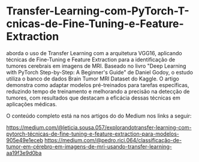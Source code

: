 # Transfer-Learning-com-PyTorch-T-cnicas-de-Fine-Tuning-e-Feature-Extraction
aborda o uso de Transfer Learning com a arquitetura VGG16, aplicando técnicas de Fine-Tuning e Feature Extraction para a identificação de tumores cerebrais em imagens de MRI. Baseado no livro "Deep Learning with PyTorch Step-by-Step: A Beginner's Guide" de Daniel Godoy, o estudo utiliza o banco de dados Brain Tumor MRI Dataset do Kaggle. O artigo demonstra como adaptar modelos pré-treinados para tarefas específicas, reduzindo tempo de treinamento e melhorando a precisão na detecção de tumores, com resultados que destacam a eficácia dessas técnicas em aplicações médicas.

O conteúdo completo está na nos artigos do do Medium nos links a seguir:

https://medium.com/@leticia.sousa.057/explorandotransfer-learning-com-pytorch-técnicas-de-fine-tuning-e-feature-extraction-para-modelos-905e49e1eceb
https://medium.com/@pedro.rici.064/classificação-de-tumor-em-cérebro-em-imagens-de-mri-usando-transfer-learning-aa19f3e9d0ba


